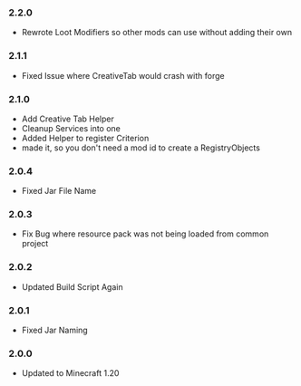 ### 2.2.0

- Rewrote Loot Modifiers so other mods can use without adding their own

### 2.1.1

- Fixed Issue where CreativeTab would crash with forge

### 2.1.0

- Add Creative Tab Helper
- Cleanup Services into one
- Added Helper to register Criterion
- made it, so you don't need a mod id to create a RegistryObjects

### 2.0.4

- Fixed Jar File Name

### 2.0.3

- Fix Bug where resource pack was not being loaded from common project

### 2.0.2

- Updated Build Script Again

### 2.0.1

- Fixed Jar Naming 

### 2.0.0

- Updated to Minecraft 1.20